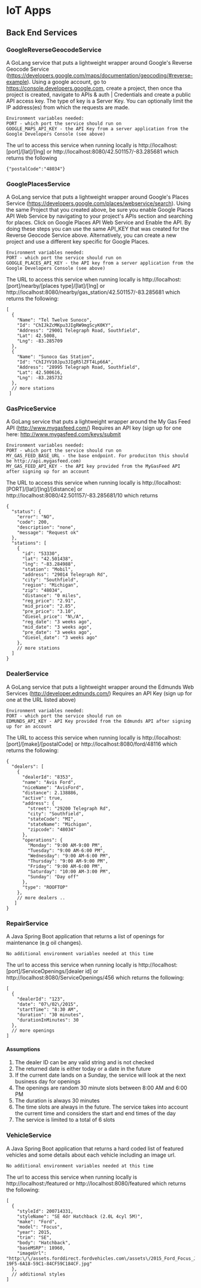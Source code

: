 # IoT Apps 

## Back End Services

### GoogleReverseGeocodeService 
A GoLang service that puts a lightweight wrapper around Google's Reverse Geocode Service (https://developers.google.com/maps/documentation/geocoding/#reverse-example). Using a google account, go to https://console.developers.google.com, create a project, then once tha project is created, navigate to APIs & auth | Credentials and create a public API access key. The type of key is a Server Key. You can optionally limit the IP address(es) from which the requests are made. 

	Environment variables needed:
	PORT - which port the service should run on
	GOOGLE_MAPS_API_KEY - the API Key from a server application from the Google Developers Console (see above)

The url to access this service when running locally is http://localhost:[port]/[lat]/[lng] or http://localhost:8080/42.501157/-83.285681 which returns the following

```
{"postalCode":"48034"}
```
### GooglePlacesService
A GoLang service that puts a lightweight wrapper around Google's Places Service (https://developers.google.com/places/webservice/search). Using the same Project that you created above, be sure you enable Google Places API Web Service by navigating to your project's APIs section and searching for places. Click on Google Places API Web Service and Enable the API. By doing these steps you can use the same API_KEY that was created for the Reverse Geocode Service above. Alternatively, you can create a new project and use a different key specific for Google Places.

	Environment variables needed:
	PORT - which port the service should run on
	GOOGLE_PLACES_API_KEY - the API key from a server application from the Google Developers Console (see above)
	
The URL to access this service when running locally is http://localhost:[port]/nearby/[places type]/[lat]/[lng] or http://localhost:8080/nearby/gas_station/42.501157/-83.285681 which returns the following:

```
[
  {
    "Name": "Tel Twelve Sunoco",
    "Id": "ChIJkZcMKpu3JIgRW9mgScyK0KY",
    "Address": "29001 Telegraph Road, Southfield",
    "Lat": 42.5008,
    "Lng": -83.285709
  },
  {
    "Name": "Sunoco Gas Station",
    "Id": "ChIJYV10Jpu3JIgR5lZFT4Lp66A",
    "Address": "28995 Telegraph Road, Southfield",
    "Lat": 42.500616,
    "Lng": -83.285732
  },
  // more stations
 ]
```

### GasPriceService
A GoLang service that puts a lightweight wrapper around the My Gas Feed API (http://www.mygasfeed.com/)
	Requires an API key (sign up for one here: http://www.mygasfeed.com/keys/submit
	
	Environment variables needed:
	PORT - which port the service should run on
	MY_GAS_FEED_BASE_URL - the base endpoint. For produciton this should be http://api.mygasfeed.com)
	MY_GAS_FEED_API_KEY - the API key provided from the MyGasFeed API after signing up for an account
	
The URL to access this service when running locally is http://localhost:[PORT]/[lat]/[lng]/[distance] or http://localhost:8080/42.501157/-83.285681/10 which returns

```
{
  "status": {
    "error": "NO",
    "code": 200,
    "description": "none",
    "message": "Request ok"
  },
  "stations": [
    {
      "id": "53330",
      "lat": "42.501438",
      "lng": "-83.284988",
      "station": "Mobil",
      "address": "29014 Telegraph Rd",
      "city": "Southfield",
      "region": "Michigan",
      "zip": "48034",
      "distance": "0 miles",
      "reg_price": "2.91",
      "mid_price": "2.85",
      "pre_price": "3.10",
      "diesel_price": "N\/A",
      "reg_date": "3 weeks ago",
      "mid_date": "3 weeks ago",
      "pre_date": "3 weeks ago",
      "diesel_date": "3 weeks ago"
    },
    // more stations
  ]
}
```  
		
### DealerService
A GoLang service that puts a lightweight wrapper around the Edmunds Web Services (http://developer.edmunds.com/)
	Requires an API Key (sign up for one at the URL listed above)
	
	Environment variables needed: 
	PORT - which port the service should run on
	EDMUNDS_API_KEY - API Key provided from the Edmunds API after signing up for an account
	
The URL to access this service when running locally is http://localhost:[port]/[make]/[postalCode] or http://localhost:8080/ford/48116 which returns the following:

```
{
  "dealers": [
    {
      "dealerId": "8353",
      "name": "Avis Ford",
      "niceName": "AvisFord",
      "distance": 2.138886,
      "active": true,
      "address": {
        "street": "29200 Telegraph Rd",
        "city": "Southfield",
        "stateCode": "MI",
        "stateName": "Michigan",
        "zipcode": "48034"
      },
      "operations": {
        "Monday": "9:00 AM-9:00 PM",
        "Tuesday": "9:00 AM-6:00 PM",
        "Wednesday": "9:00 AM-6:00 PM",
        "Thursday": "9:00 AM-9:00 PM",
        "Friday": "9:00 AM-6:00 PM",
        "Saturday": "10:00 AM-3:00 PM",
        "Sunday": "Day off"
      },
      "type": "ROOFTOP"
    },
    // more dealers ..
   ]
}
```

### RepairService
A Java Spring Boot application that returns a list of openings for maintenance (e.g oil changes).

	No additional environment variables needed at this time
	
The url to access this service when running locally is http://localhost:[port]/ServiceOpenings/[dealer id] or http://localhost:8080/ServiceOpenings/456 which returns the following:

```
[
  {
    "dealerId": "123",
    "date": "07\/02\/2015",
    "startTime": "8:30 AM",
    "duration": "30 minutes",
    "durationInMinutes": 30
  },
  // more openings
]
```
#### Assumptions
1. The dealer ID can be any valid string and is not checked
2. The returned date is either today or a date in the future 
3. If the current date lands on a Sunday, the service will look at the next business day for openings
4. The openings are random 30 minute slots between 8:00 AM and 6:00 PM
5. The duration is always 30 minutes
6. The time slots are always in the future. The service takes into account the current time and considers the start and end times of the day
7. The service is limited to a total of 6 slots

### VehicleService
A Java Spring Boot application that returns a hard coded list of featured vehicles and some details about each vehicle including an image url.

	No additional environment variables needed at this time

The url to access this service when running locally is http://localhost:<port>/featured or http://localhost:8080/featured which returns the following:

```
[
  {
    "styleId": 200714331,
    "styleName": "SE 4dr Hatchback (2.0L 4cyl 5M)",
    "make": "Ford",
    "model": "Focus",
    "year": 2015,
    "trim": "SE",
    "body": "Hatchback",
    "baseMSRP": 18960,
    "imageUrl": "http:\/\/assets.forddirect.fordvehicles.com\/assets\/2015_Ford_Focus_J1\/NGBS\/Model_Image3\/Model_Image3_136B520A-19F5-6A18-59C1-84CF59C184CF.jpg"
  },
  // additional styles
]
```
